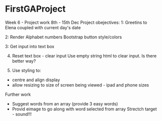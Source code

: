 # FirstGAProject
Week 6 - Project work 8th - 15th Dec
Project obejectives:
1: Greetins to Elena coupled with current day's date

2: Render Alphabet numbers
 Bootstrap button style/colors

3: Get input into text box

4. Reset text box - clear input
Use empty string html to clear input. Is there better way?

5. Use styling to:
- centre and align display
- allow resizing to size of screen being viewed - ipad and phone sizes 

Further work
- Suggest words from an array (provide 3 easy words)
- Provid eimage to go along with word selected from array
Strectch target - sound!!!
